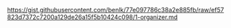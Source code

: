 https://gist.githubusercontent.com/benlk/77e097786c38a2e885fb/raw/ef57823d7372c7200a129de26a15f5b10424c098/1-organizer.md